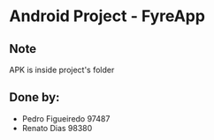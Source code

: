 # Android Project - FyreApp

## Note
APK is inside project's folder

## Done by:
- Pedro Figueiredo 97487
- Renato Dias 98380


